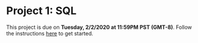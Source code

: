 # Project 1: SQL

This project is due on **Tuesday, 2/2/2020 at 11:59PM PST (GMT-8)**. Follow the instructions [here](https://cs186.gitbook.io/project/assignments/proj1) to get started.
